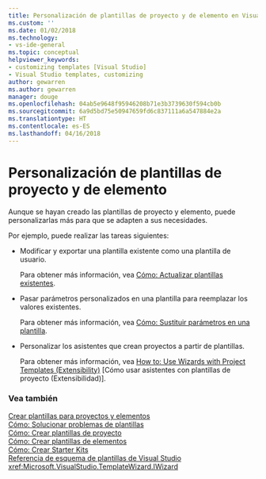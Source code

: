 ```yaml
---
title: Personalización de plantillas de proyecto y de elemento en Visual Studio | Microsoft Docs
ms.custom: ''
ms.date: 01/02/2018
ms.technology:
- vs-ide-general
ms.topic: conceptual
helpviewer_keywords:
- customizing templates [Visual Studio]
- Visual Studio templates, customizing
author: gewarren
ms.author: gewarren
manager: douge
ms.openlocfilehash: 04ab5e9648f95946208b71e3b3739630f594cb0b
ms.sourcegitcommit: 6a9d5bd75e50947659fd6c837111a6a547884e2a
ms.translationtype: HT
ms.contentlocale: es-ES
ms.lasthandoff: 04/16/2018
---
```

# <a name="customizing-project-and-item-templates"></a>Personalización de plantillas de proyecto y de elemento

Aunque se hayan creado las plantillas de proyecto y elemento, puede personalizarlas más para que se adapten a sus necesidades.

Por ejemplo, puede realizar las tareas siguientes:

- Modificar y exportar una plantilla existente como una plantilla de usuario.

   Para obtener más información, vea [Cómo: Actualizar plantillas existentes](../ide/how-to-update-existing-templates.md).

- Pasar parámetros personalizados en una plantilla para reemplazar los valores existentes.

   Para obtener más información, vea [Cómo: Sustituir parámetros en una plantilla](../ide/how-to-substitute-parameters-in-a-template.md).

- Personalizar los asistentes que crean proyectos a partir de plantillas.

   Para obtener más información, vea [How to: Use Wizards with Project Templates (Extensibility)](../extensibility/how-to-use-wizards-with-project-templates.md) [Cómo usar asistentes con plantillas de proyecto (Extensibilidad)].

### <a name="see-also"></a>Vea también

[Crear plantillas para proyectos y elementos](../ide/creating-project-and-item-templates.md)  
[Cómo: Solucionar problemas de plantillas](../ide/how-to-troubleshoot-templates.md)  
[Cómo: Crear plantillas de proyecto](../ide/how-to-create-project-templates.md)  
[Cómo: Crear plantillas de elementos](../ide/how-to-create-item-templates.md)  
[Cómo: Crear Starter Kits](../ide/how-to-create-starter-kits.md)  
[Referencia de esquema de plantillas de Visual Studio](../extensibility/visual-studio-template-schema-reference.md)  
<xref:Microsoft.VisualStudio.TemplateWizard.IWizard>